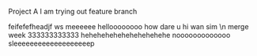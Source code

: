 Project A
I am trying out feature branch

feifefefheadjf ws
meeeeee
helloooooooo
how dare u
hi wan sim
\n merge
week 333333333333
hehehehehehehehehehehe
nooooooooooooo
sleeeeeeeeeeeeeeeeeeep
